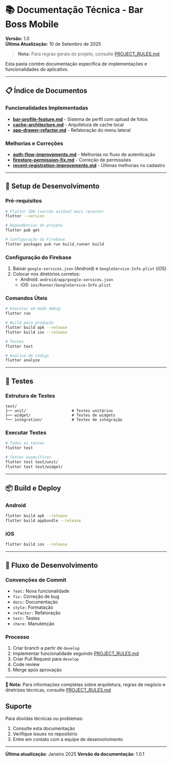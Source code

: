 # 📚 Documentação Técnica - Bar Boss Mobile

**Versão:** 1.0  
**Última Atualização:** 10 de Setembro de 2025

> **Nota:** Para regras gerais do projeto, consulte [PROJECT_RULES.md](../PROJECT_RULES.md)

Esta pasta contém documentação específica de implementações e funcionalidades do aplicativo.

---

## 📋 Índice de Documentos

### Funcionalidades Implementadas
- **[bar-profile-feature.md](./bar-profile-feature.md)** - Sistema de perfil com upload de fotos
- **[cache-architecture.md](./cache-architecture.md)** - Arquitetura de cache local
- **[app-drawer-refactor.md](./app-drawer-refactor.md)** - Refatoração do menu lateral

### Melhorias e Correções
- **[auth-flow-improvements.md](./auth-flow-improvements.md)** - Melhorias no fluxo de autenticação
- **[firestore-permission-fix.md](./firestore-permission-fix.md)** - Correção de permissões
- **[recent-registration-improvements.md](./recent-registration-improvements.md)** - Últimas melhorias no cadastro

---

## 🚀 Setup de Desenvolvimento

### Pré-requisitos
```bash
# Flutter SDK (versão estável mais recente)
flutter --version

# Dependências do projeto
flutter pub get

# Configuração do Firebase
flutter packages pub run build_runner build
```

### Configuração do Firebase
1. Baixar `google-services.json` (Android) e `GoogleService-Info.plist` (iOS)
2. Colocar nos diretórios corretos:
   - Android: `android/app/google-services.json`
   - iOS: `ios/Runner/GoogleService-Info.plist`

### Comandos Úteis
```bash
# Executar em modo debug
flutter run

# Build para produção
flutter build apk --release
flutter build ios --release

# Testes
flutter test

# Análise de código
flutter analyze
```

---

## 🧪 Testes

### Estrutura de Testes
```
test/
├── unit/                    # Testes unitários
├── widget/                  # Testes de widgets
└── integration/             # Testes de integração
```

### Executar Testes
```bash
# Todos os testes
flutter test

# Testes específicos
flutter test test/unit/
flutter test test/widget/
```

---

## 📦 Build e Deploy

### Android
```bash
flutter build apk --release
flutter build appbundle --release
```

### iOS
```bash
flutter build ios --release
```

---

## 🔄 Fluxo de Desenvolvimento

### Convenções de Commit
- `feat:` Nova funcionalidade
- `fix:` Correção de bug
- `docs:` Documentação
- `style:` Formatação
- `refactor:` Refatoração
- `test:` Testes
- `chore:` Manutenção

### Processo
1. Criar branch a partir de `develop`
2. Implementar funcionalidade seguindo [PROJECT_RULES.md](../PROJECT_RULES.md)
3. Criar Pull Request para `develop`
4. Code review
5. Merge após aprovação

---

**📝 Nota:** Para informações completas sobre arquitetura, regras de negócio e diretrizes técnicas, consulte [PROJECT_RULES.md](../PROJECT_RULES.md)

## Suporte

Para dúvidas técnicas ou problemas:
1. Consulte esta documentação
2. Verifique issues no repositório
3. Entre em contato com a equipe de desenvolvimento

---

**Última atualização**: Janeiro 2025
**Versão da documentação**: 1.0.1